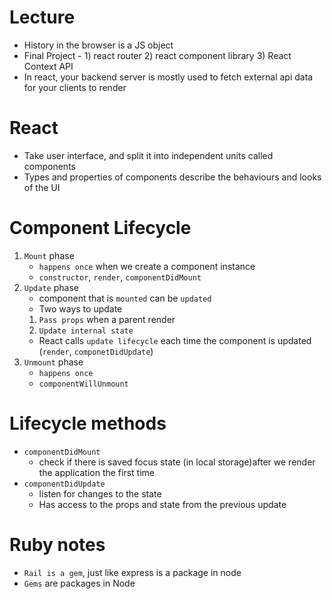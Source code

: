 # Lecture
* History in the browser is a JS object
* Final Project - 1) react router 2) react component library 3) React Context API
* In react, your backend server is mostly used to fetch external api data for your clients to render


# React
* Take user interface, and split it into independent units called components
* Types and properties of components describe the behaviours and looks of the UI

# Component Lifecycle
1) `Mount` phase
   * `happens once` when we create a component instance
   * `constructor`, `render`, `componentDidMount`
2) `Update` phase
   * component that is `mounted` can be `updated`
   * Two ways to update
    1) `Pass props` when a parent render
    2) `Update internal state`
   * React calls `update lifecycle` each time the component is updated (`render`, `componetDidUpdate`)
3) `Unmount` phase 
   * `happens once`
   * `componentWillUnmount`

# Lifecycle methods
* `componentDidMount` 
  - check if there is saved focus state (in local storage)after we render the application the first time
* `componentDidUpdate` 
  - listen for changes to the state
  - Has access to the props and state from the previous update

# Ruby notes
* `Rail is a gem`, just like express is a package in node
* `Gems` are packages in Node